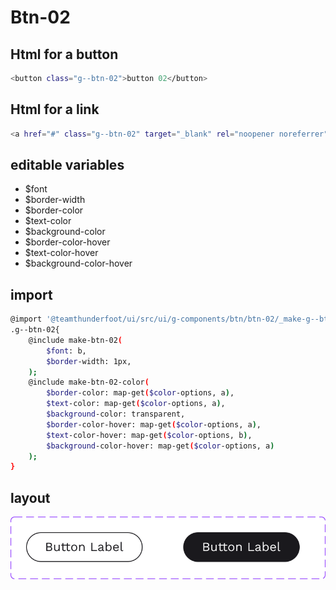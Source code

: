 # Btn-02

## Html for a button

```sh
<button class="g--btn-02">button 02</button>
```

## Html for a link

```sh
<a href="#" class="g--btn-02" target="_blank" rel="noopener noreferrer">button 02</a>
```

## editable variables
- $font
- $border-width
- $border-color
- $text-color
- $background-color
- $border-color-hover
- $text-color-hover
- $background-color-hover

## import
```sh
@import '@teamthunderfoot/ui/src/ui/g-components/btn/btn-02/_make-g--btn-02';
.g--btn-02{
    @include make-btn-02(
        $font: b,
        $border-width: 1px,
    );
    @include make-btn-02-color(
        $border-color: map-get($color-options, a),
        $text-color: map-get($color-options, a),
        $background-color: transparent,
        $border-color-hover: map-get($color-options, a),
        $text-color-hover: map-get($color-options, b),
        $background-color-hover: map-get($color-options, a)
    );
}
```

## layout
![alt text][btn-02]

[btn-02]: /src/img/global-components/btn/btn-02.svg 